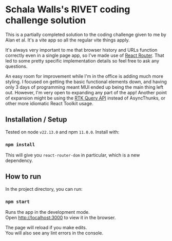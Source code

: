 # Schala Walls's RIVET coding challenge solution

This is a partially completed solution to the coding challenge given to me by Alan et al. It's a vite app so all the regular vite things apply.

It's always very important to me that browser history and URLs function correctly even in a single page app, so I've made use of [React Router](https://reactrouter.com/en/main). That led to some pretty specific implementation details so feel free to ask any questions.

An easy room for improvement while I'm in the office is adding much more styling. I focused on getting the basic functional elements down, and having only 3 days of programming meant MUI ended up being the main thing left out. However, I'm very open to expanding any part of the app! Another point of expansion might be using the [RTK Query API](https://redux-toolkit.js.org/rtk-query/overview) instead of AsyncThunks, or other more idiomatic React Toolkit usage.

## Installation / Setup

Tested on node `v22.13.0` and npm `11.0.0`. Install with:

### `npm install`

This will give you `react-router-dom` in particular, which is a new dependency.

## How to run

In the project directory, you can run:

### `npm start`

Runs the app in the development mode.\
Open [http://localhost:3000](http://localhost:3000) to view it in the browser.

The page will reload if you make edits.\
You will also see any lint errors in the console.
